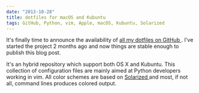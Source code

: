 ```yaml
---
date: "2013-10-28"
title: dotfiles for macOS and Kubuntu
tags: GitHub, Python, vim, Apple, macOS, Kubuntu, Solarized
---
```


It's finally time to announce the availability of [all my dotfiles on GitHub
](https://github.com/kdeldycke/dotfiles). I've started the project 2 months ago
and now things are stable enough to publish this blog post.

It's an hybrid repository which support both OS X and Kubuntu. This collection
of configuration files are mainly aimed at Python developers working in vim.
All color schemes are based on [Solarized
](https://ethanschoonover.com/solarized) and most, if not all, command lines
produces colored output.
